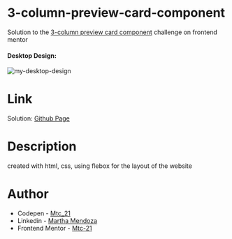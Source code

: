 # 3-column-preview-card-component
Solution to the [3-column preview card component](https://www.frontendmentor.io/challenges/3column-preview-card-component-pH92eAR2-) challenge on frontend mentor
#### Desktop Design:
![my-desktop-design](https://user-images.githubusercontent.com/71796360/137247409-cc355b39-d2fd-434b-a40e-8e0f00b394f5.PNG)
# Link
Solution: [Github Page](https://mtc-21.github.io/3-column-preview-card-component/)
# Description
created with html, css, using flebox for the layout of the website 
# Author
- Codepen - [Mtc_21](https://codepen.io/Mtc_21/)
- Linkedin - [Martha Mendoza](https://www.linkedin.com/in/martha-mendoza-398007207/)
- Frontend Mentor - [Mtc-21](https://www.frontendmentor.io/profile/Mtc-21)
